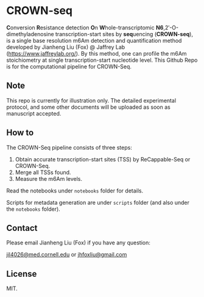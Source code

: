 # CROWN-seq

**C**onversion **R**esistance detection **O**n **W**hole-transcriptomic **N6**,2′-O-dimethyladenosine transcription-start sites by **seq**uencing (**CROWN-seq**), is a single base resolution m6Am detection and quantification method developed by Jianheng Liu (Fox) @ Jaffrey Lab (https://www.jaffreylab.org/). By this method, one can profile the m6Am stoichiometry at single transcription-start nucleotide level. This Github Repo is for the computational pipeline for CROWN-Seq.

## Note

This repo is currently for illustration only. The detailed experimental protocol, and some other documents will be uploaded as soon as manuscript accepted.

## How to

The CROWN-Seq pipeline consists of three steps:

1. Obtain accurate transcription-start sites (TSS) by ReCappable-Seq or CROWN-Seq.
2. Merge all TSSs found.
3. Measure the m6Am levels. 

Read the notebooks under `notebooks` folder for details. 

Scripts for metadata generation are under `scripts` folder (and also under the `notebooks` folder).

## Contact

Please email Jianheng Liu (Fox) if you have any question:

jil4026@med.cornell.edu or jhfoxliu@gmail.com

## License

MIT.

